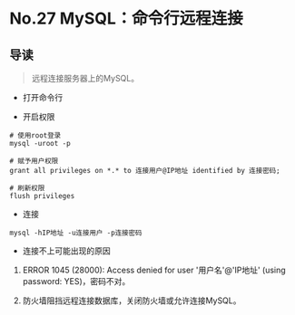 # No.27 MySQL：命令行远程连接

## 导读

> 远程连接服务器上的MySQL。

- 打开命令行

- 开启权限

```shell
# 使用root登录
mysql -uroot -p

# 赋予用户权限
grant all privileges on *.* to 连接用户@IP地址 identified by 连接密码;

# 刷新权限
flush privileges
```

- 连接

```shell
mysql -hIP地址 -u连接用户 -p连接密码
```

- 连接不上可能出现的原因

1. ERROR 1045 (28000): Access denied for user '用户名'@'IP地址' (using password: YES)，密码不对。

2. 防火墙阻挡远程连接数据库，关闭防火墙或允许连接MySQL。
